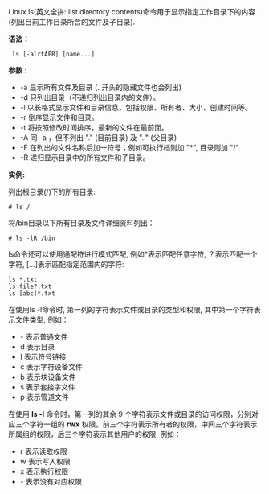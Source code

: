Linux ls(英文全拼: list directory contents)命令用于显示指定工作目录下的内容(列出目前工作目录所含的文件及子目录).

**语法：**

```
 ls [-alrtAFR] [name...]
```

**参数** :

- -a 显示所有文件及目录 (**.** 开头的隐藏文件也会列出)
- -d 只列出目录（不递归列出目录内的文件）。
- -l 以长格式显示文件和目录信息，包括权限、所有者、大小、创建时间等。
- -r 倒序显示文件和目录。
- -t 将按照修改时间排序，最新的文件在最前面。
- -A 同 -a ，但不列出 "." (目前目录) 及 ".." (父目录)
- -F 在列出的文件名称后加一符号；例如可执行档则加 "*", 目录则加 "/"
- -R 递归显示目录中的所有文件和子目录。

**实例:**

列出根目录(/)下的所有目录:

```
# ls /
```

将/bin目录以下所有目录及文件详细资料列出：

```
# ls -lR /bin
```

ls命令还可以使用通配符进行模式匹配, 例如*表示匹配任意字符, ？表示匹配一个字符, [...]表示匹配指定范围内的字符:

```
ls *.txt
ls file?.txt
ls [abc]*.txt
```

在使用ls -l命令时, 第一列的字符表示文件或目录的类型和权限, 其中第一个字符表示文件类型, 例如：

- \- 表示普通文件
- d 表示目录
- l 表示符号链接
- c 表示字符设备文件
- b 表示块设备文件
- s 表示套接字文件
- p 表示管道文件

在使用 **ls -l** 命令时，第一列的其余 9 个字符表示文件或目录的访问权限，分别对应三个字符一组的 **rwx** 权限。前三个字符表示所有者的权限，中间三个字符表示所属组的权限，后三个字符表示其他用户的权限. 例如：

- r 表示读取权限
- w 表示写入权限
- x 表示执行权限
- \- 表示没有对应权限






























